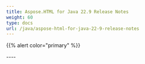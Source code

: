 ```yaml
---
title: Aspose.HTML for Java 22.9 Release Notes
weight: 60
type: docs
url: /java/aspose-html-for-java-22-9-release-notes
---
```

{{% alert color="primary" %}}



\-﻿---